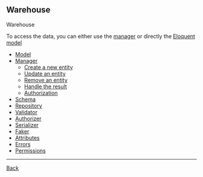 ## Warehouse

Warehouse

To access the data, you can either use the [manager](manager.md) or directly the [Eloquent model](model.md)

* [Model](model.md)
* [Manager](manager.md)
	* [Create a new entity](create.md)
	* [Update an entity](update.md)
	* [Remove an entity](remove.md)
	* [Handle the result](result.md)
	* [Authorization](authorization.md)
* [Schema](schema.md)
* [Repository](repository.md)
* [Validator](validator.md)
* [Authorizer](authorizer.md)
* [Serializer](serializer.md)
* [Faker](faker.md)
* [Attributes](attributes.md)
* [Errors](errors.md)
* [Permissions](permissions.md)

---
[Back](../../index.md)